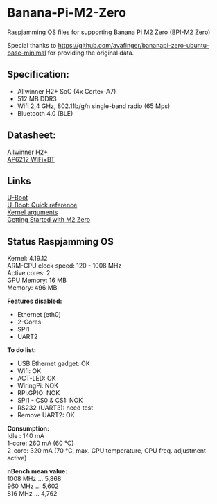 # Banana-Pi-M2-Zero
Raspjamming OS files for supporting Banana Pi M2 Zero (BPI-M2 Zero) 


Special thanks to https://github.com/avafinger/bananapi-zero-ubuntu-base-minimal for providing the original data.

## Specification:

* Allwinner H2+ SoC (4x Cortex-A7)
* 512 MB DDR3
* Wifi 2,4 GHz, 802.11b/g/n single-band radio (65 Mps)
* Bluetooth 4.0 (BLE)

## Datasheet:

[Allwinner H2+](http://wiki.friendlyarm.com/wiki/images/0/08/Allwinner_H2%2B_Datasheet_V1.2.pdf)  
[AP6212 WiFi+BT](http://wiki.friendlyarm.com/wiki/images/5/57/AP6212_V1.1_09022014.pdf)  

## Links

[U-Boot](https://linux-sunxi.org/U-Boot)  
[U-Boot: Quick reference](https://mediawiki.compulab.com/index.php/U-Boot:_Quick_reference)  
[Kernel arguments](https://linux-sunxi.org/Kernel_arguments)  
[Getting Started with M2 Zero](http://wiki.banana-pi.org/Getting_Started_with_M2_Zero)  


## Status Raspjamming OS

Kernel: 4.19.12  
ARM-CPU clock speed: 120 - 1008 MHz  
Active cores: 2  
GPU Memory: 16 MB  
Memory: 496 MB  

**Features disabled:**
* Ethernet (eth0)
* 2-Cores
* SPI1
* UART2

**To do list:**
* USB Ethernet gadget: OK
* Wifi: OK
* ACT-LED: OK
* WiringPi: NOK
* RPi.GPIO: NOK
* SPI1 - CS0 & CS1: NOK
* RS232 (UART3): need test
* Remove UART2: OK

**Consumption:**  
Idle  : 140 mA  
1-core: 260 mA (60 °C)  
2-core: 320 mA (70 °C, max. CPU temperature, CPU freq. adjustment active)  

**nBench mean value:**  
1008 MHz ... 5,868  
 960 MHz ... 5,602  
 816 MHz ... 4,762
 
